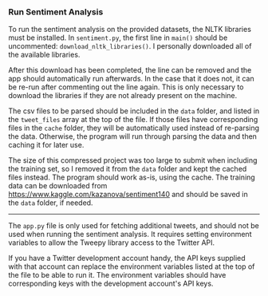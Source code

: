 ### Run Sentiment Analysis

To run the sentiment analysis on the provided datasets, the NLTK libraries must be installed. In `sentiment.py`, the first line in `main()` should be uncommented: `download_nltk_libraries()`. I personally downloaded all of the available libraries.

After this download has been completed, the line can be removed and the app should automatically run afterwards. In the case that it does not, it can be re-run after commenting out the line again. This is only necessary to download the libraries if they are not already present on the machine.

The csv files to be parsed should be included in the `data` folder, and listed in the `tweet_files` array at the top of the file. If those files have corresponding files in the `cache` folder, they will be automatically used instead of re-parsing the data. Otherwise, the program will run through parsing the data and then caching it for later use.

The size of this compressed project was too large to submit when including the training set, so I removed it from the `data` folder and kept the cached files instead. The program should work as-is, using the cache. The training data can be downloaded from https://www.kaggle.com/kazanova/sentiment140 and should be saved in the `data` folder, if needed.

---

The `app.py` file is only used for fetching additional tweets, and should not be used when running the sentiment analysis. It requires setting environment variables to allow the Tweepy library access to the Twitter API.

If you have a Twitter development account handy, the API keys supplied with that account can replace the environment variables listed at the top of the file to be able to run it. The environment variables should have corresponding keys with the development account's API keys.
